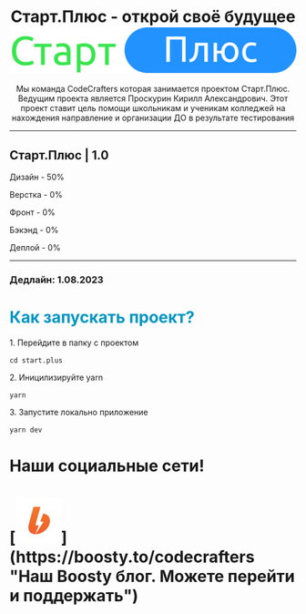 <h1 align="center">Старт.Плюс - открой своё будущее <img align='center' src="img/logo.svg" alt=""></h1>
<p align="center">Мы команда CodeCrafters которая занимается проектом Старт.Плюс. Ведущим проекта является Проскурин Кирилл Александрович. Этот проект ставит цель помощи школьникам и ученикам колледжей на нахождения направление и организации ДО в результате тестирования</p>

---

<h2>Старт.Плюс | 1.0</h2>
<p>Дизайн - 50%</p>
<p>Верстка - 0%</p>
<p>Фронт - 0%</p>
<p>Бэкэнд - 0%</p>
<p>Деплой - 0%</p>

---

<h3>Дедлайн: 1.08.2023</h3>

<h1 style="color: #0096C5;">Как запускать проект?</h1>
<p>1. Перейдите в папку с проектом</p>

```
cd start.plus
```

<p>2. Иницилизируйте yarn</p>

```
yarn
```

<p>3. Запустите локально приложение</p>

```
yarn dev
```

<h1>Наши социальные сети!<h1>
[<img src='img/SN/boosty.svg'>](https://boosty.to/codecrafters "Наш Boosty блог. Можете перейти и поддержать")


